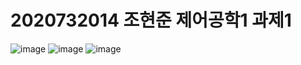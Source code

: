 # 2020732014 조현준 제어공학1 과제1
![image](https://github.com/user-attachments/assets/81d1c02d-0144-4f8f-8ac2-c9f39d0be820)
![image](https://github.com/user-attachments/assets/7daad756-df0c-4f1c-bf98-8462c47fd8fb)
![image](https://github.com/user-attachments/assets/5fd91f18-c876-4933-8354-cfc76c439e4e)
